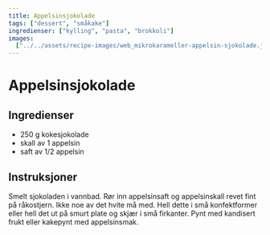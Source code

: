 ```yaml
---
title: Appelsinsjokolade
tags: ["dessert", "småkake"]
ingredienser: ["kylling", "pasta", "brokkoli"]
images:
  ["../../assets/recipe-images/web_mikrokarameller-appelsin-sjokolade.jpg"]
---
```


# Appelsinsjokolade

## Ingredienser

- 250 g kokesjokolade
- skall av 1 appelsin
- saft av 1/2 appelsin

## Instruksjoner

Smelt sjokoladen i vannbad. Rør inn appelsinsaft og appelsinskall revet fint på råkostjern. Ikke noe av det hvite må med. Hell dette i små konfektformer eller hell det ut på smurt plate og skjær i små firkanter. Pynt med kandisert frukt eller kakepynt med appelsinsmak.
